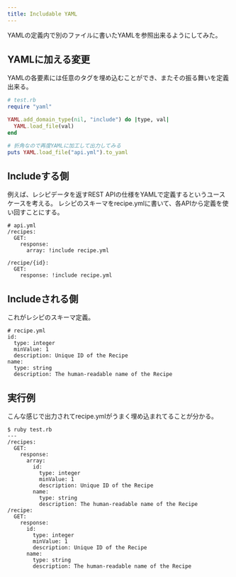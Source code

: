 ```yaml
---
title: Includable YAML
---
```


YAMLの定義内で別のファイルに書いたYAMLを参照出来るようにしてみた。

## YAMLに加える変更
YAMLの各要素には任意のタグを埋め込むことができ、またその振る舞いを定義出来る。

```ruby
# test.rb
require "yaml"

YAML.add_domain_type(nil, "include") do |type, val|
  YAML.load_file(val)
end

# 折角なので再度YAMLに加工して出力してみる
puts YAML.load_file("api.yml").to_yaml
```

## Includeする側
例えば、レシピデータを返すREST APIの仕様をYAMLで定義するというユースケースを考える。
レシピのスキーマをrecipe.ymlに書いて、各APIから定義を使い回すことにする。

```
# api.yml
/recipes:
  GET:
    response:
      array: !include recipe.yml

/recipe/{id}:
  GET:
    response: !include recipe.yml
```

## Includeされる側
これがレシピのスキーマ定義。

```
# recipe.yml
id:
  type: integer
  minValue: 1
  description: Unique ID of the Recipe
name:
  type: string
  description: The human-readable name of the Recipe
```

## 実行例
こんな感じで出力されてrecipe.ymlがうまく埋め込まれてることが分かる。

```
$ ruby test.rb
---
/recipes:
  GET:
    response:
      array:
        id:
          type: integer
          minValue: 1
          description: Unique ID of the Recipe
        name:
          type: string
          description: The human-readable name of the Recipe
/recipe:
  GET:
    response:
      id:
        type: integer
        minValue: 1
        description: Unique ID of the Recipe
      name:
        type: string
        description: The human-readable name of the Recipe
```
